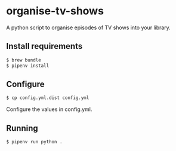 organise-tv-shows
=================
A python script to organise episodes of TV shows into your library.

Install requirements
--------------------
```bash
$ brew bundle
$ pipenv install
```

Configure
---------
```bash
$ cp config.yml.dist config.yml
```
Configure the values in config.yml.

Running
-------
```bash
$ pipenv run python .
```
